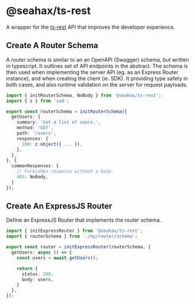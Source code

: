 # @seahax/ts-rest

A wrapper for the [ts-rest](https://ts-rest.com/) API that improves the developer experience.

## Create A Router Schema

A router schema is similar to an an OpenAPI (Swagger) schema, but written in typescript. It outlines set of API endpoints in the abstract. The schema is then used when implementing the server API (eg. as an Express Router instance), and when creating the client (ie. SDK). It providing type safety in both cases, and also runtime validation on the server for request payloads.

```ts
import { initRouterSchema, NoBody } from '@seahax/ts-rest';
import { z } from 'zod';

export const routerSchema = initRouterSchema({
  getUsers: {
    summary: 'Get a list of users.',
    method: 'GET',
    path: '/users',
    responses: {
      200: z.object({ ... }),
    },
  },
}, {
  commonResponses: {
    // Forbidden response without a body.
    403: NoBody,
  }
});
```

## Create An ExpressJS Router

Define an ExpressJS Router that implements the router schema.

```ts
import { initExpressRouter } from '@seahax/ts-rest';
import { routerSchema } from './my/router/schema';

export const router = initExpressRouter(routerSchema, {
  getUsers: async () => {
    const users = await getUsers();

    return {
      status: 200,
      body: users,
    }
  },
});
```
